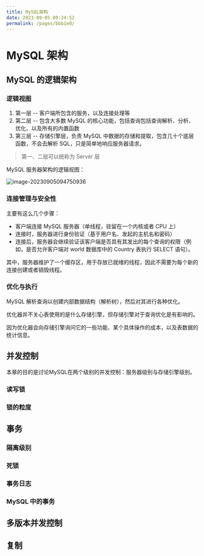 ```yaml
---
title: MySQL架构
date: 2023-09-05 09:24:52
permalink: /pages/bbb1e0/
---
```

# MySQL 架构

## MySQL 的逻辑架构

### 逻辑视图

1. 第一层 -- 客户端所包含的服务，以及连接处理等
2. 第二层 -- 包含大多数 MySQL 的核心功能，包括查询包括查询解析、分析、优化、以及所有的内置函数
3. 第三层 -- 存储引擎层，负责 MySQL 中数据的存储和提取，包含几十个底层函数，不会去解析 SQL，只是简单地响应服务器请求。

> 第一、二层可以统称为 Server 层

MySQL 服务器架构的逻辑视图：

![image-20230905094750936](C:/Users/乔/AppData/Roaming/Typora/typora-user-images/image-20230905094750936.png)

### 连接管理与安全性

主要有这么几个步骤：

- 客户端连接 MySQL 服务器（单线程，驻留在一个内核或者 CPU 上）
- 连接时，服务器进行身份验证（基于用户名、发起的主机名和密码）
- 连接后，服务器会继续验证该客户端是否具有其发出的每个查询的权限（例如，是否允许客户端对 world 数据库中的 Country 表执行 SELECT 语句）。

其中，服务器维护了一个缓存区，用于存放已就绪的线程，因此不需要为每个新的连接创建或者销毁线程。

### 优化与执行

MySQL 解析查询以创建内部数据结构（解析树），然后对其进行各种优化。

优化器并不关心表使用的是什么存储引擎，但存储引擎对于查询优化是有影响的。

因为优化器会向存储引擎询问它的一些功能、某个具体操作的成本，以及表数据的统计信息。

## 并发控制

本章的目的是讨论MySQL在两个级别的并发控制：服务器级别与存储引擎级别。

### 读写锁



### 锁的粒度



## 事务

### 隔离级别



### 死锁



### 事务日志



### MySQL 中的事务



## 多版本并发控制



## 复制